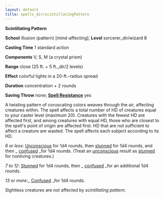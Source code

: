 ```yaml
---
layout: default
title: spells_dir/scintillatingPattern
---
```

 **Scintillating Pattern**

**School** illusion (pattern) [mind-affecting]; **Level** sorcerer_dir/wizard 8

**Casting Time** 1 standard action

**Components** V, S, M (a crystal prism)

**Range** close (25 ft. + 5 ft._dir/2 levels)

**Effect** colorful lights in a 20-ft.-radius spread

**Duration** concentration + 2 rounds

**Saving Throw** none; **[Spell Resistance](../../glossary#_spell-resistance)** yes

A twisting pattern of coruscating colors weaves through the air, affecting creatures within. The spell affects a total number of HD of creatures equal to your caster level (maximum 20). Creatures with the fewest HD are affected first, and among creatures with equal HD, those who are closest to the spell's point of origin are affected first. HD that are not sufficient to affect a creature are wasted. The spell affects each subject according to its HD.

_6 or less_: [Unconscious](../../glossary#_unconscious) for 1d4 rounds, then [stunned](../../glossary#_stunned) for 1d4 rounds, and then _ [confused](../../glossary#_confused) _for 1d4 rounds. (Treat an [unconscious](../../glossary#_unconscious) result as [stunned](../../glossary#_stunned) for nonliving creatures.)

_7 to 12_: [Stunned](../../glossary#_stunned) for 1d4 rounds, then _ [confused](../../glossary#_confused) _for an additional 1d4 rounds.

_13 or more_:_ [Confused](../../glossary#_confused) _for 1d4 rounds.

Sightless creatures are not affected by _scintillating pattern_.

